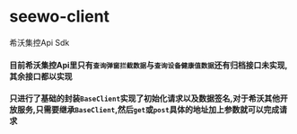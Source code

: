 # seewo-client
希沃集控Api Sdk

#### 目前希沃集控Api里只有`查询弹窗拦截数据`与`查询设备健康值数据`还有归档接口未实现,其余接口都以实现

#### 只进行了基础的封装`BaseClient`实现了初始化请求以及数据签名,对于希沃其他开放服务,只需要继承`BaseClient`,然后`get`或`post`具体的地址加上参数就可以完成请求